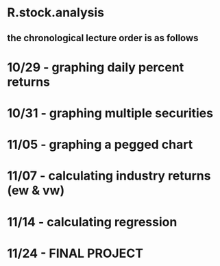 # R.stock.analysis

## the chronological lecture order is as follows

# 10/29 - graphing daily percent returns
# 10/31 - graphing multiple securities
# 11/05 - graphing a pegged chart
# 11/07 - calculating industry returns (ew & vw)
# 11/14 - calculating regression

# 11/24 - FINAL PROJECT
